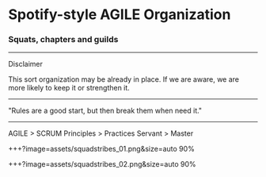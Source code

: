 # Spotify-style AGILE Organization
### Squats, chapters and guilds

---
Disclaimer

This sort organization may be already in place.
If we are aware, we are more likely to keep it or strengthen it.

---
"Rules are a good start, but then break them when need it."

---
AGILE > SCRUM
Principles > Practices
Servant > Master

+++?image=assets/squadstribes_01.png&size=auto 90%

+++?image=assets/squadstribes_02.png&size=auto 90%


<!--
Squat: small, cross-functional self organizing team
-->
